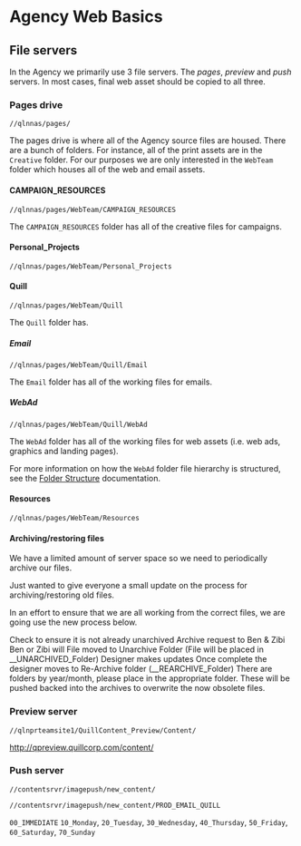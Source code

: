 # Agency Web Basics

## File servers
In the Agency we primarily use 3 file servers. The _pages_, _preview_ and _push_ servers. In most cases, final web asset should be copied to all three.

### Pages drive
`//qlnnas/pages/`

The pages drive is where all of the Agency source files are housed. There are a bunch of folders. For instance, all of the print assets are in the `Creative` folder. For our purposes we are only interested in the `WebTeam` folder which houses all of the web and email assets.

#### CAMPAIGN_RESOURCES
`//qlnnas/pages/WebTeam/CAMPAIGN_RESOURCES`

The `CAMPAIGN_RESOURCES` folder has all of the creative files for campaigns.

#### Personal_Projects
`//qlnnas/pages/WebTeam/Personal_Projects`

#### Quill
`//qlnnas/pages/WebTeam/Quill`

The `Quill` folder has.

##### Email
`//qlnnas/pages/WebTeam/Quill/Email`

The `Email` folder has all of the working files for emails.

##### WebAd
`//qlnnas/pages/WebTeam/Quill/WebAd`

The `WebAd` folder has all of the working files for web assets (i.e. web ads, graphics and landing pages).

For more information on how the `WebAd` folder file hierarchy is structured, see the [Folder Structure](https://github.com/agency-quill/agency-project-files/blob/master/documentation/folder-structure.md) documentation.

#### Resources
`//qlnnas/pages/WebTeam/Resources`




#### Archiving/restoring files
We have a limited amount of server space so we need to periodically archive our files.


Just wanted to give everyone a small update on the process for archiving/restoring old files.
 
In an effort to ensure that we are all working from the correct files, we are going use the new process below.
 
Check to ensure it is not already unarchived
Archive request to Ben & Zibi
Ben or Zibi will File moved to Unarchive Folder (File will be placed in \__UNARCHIVED_Folder)
Designer makes updates
Once complete the designer moves to Re-Archive folder (\__REARCHIVE_Folder)
There are folders by year/month, please place in the appropriate folder. These will be pushed backed into the archives to overwrite the now obsolete files.

### Preview server
`//qlnprteamsite1/QuillContent_Preview/Content/`

http://qpreview.quillcorp.com/content/

### Push server
`//contentsrvr/imagepush/new_content/`

`//contentsrvr/imagepush/new_content/PROD_EMAIL_QUILL`

`00_IMMEDIATE`
`10_Monday`, `20_Tuesday`, `30_Wednesday`, `40_Thursday`, `50_Friday`, `60_Saturday`, `70_Sunday`

